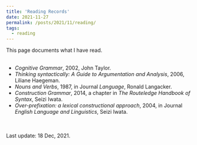```yaml
---
title: 'Reading Records'
date: 2021-11-27
permalink: /posts/2021/11/reading/
tags:
  - reading
---
```


This page documents what I have read.
<br><br>

- *Cognitive Grammar*, 2002, John Taylor.
- *Thinking syntactically: A Guide to Argumentation and Analysis*, 2006, Liliane Haegeman.
- *Nouns and Verbs*, 1987, in Journal *Language*, Ronald Langacker.
- *Construction Grammar*, 2014, a chapter in *The Routeledge Handbook of Syntax*, Seizi Iwata.
- *Over-prefixation: a lexical constructional approach*, 2004, in Journal *English Language and Linguistics*, Seizi Iwata.

<br><br>
Last update: 18 Dec, 2021.
